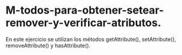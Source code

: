 # M-todos-para-obtener-setear-remover-y-verificar-atributos.
En este ejercicio se utilizan los métodos getAttribute(), setAttribute(), removeAttribute() y hasAttribute().
